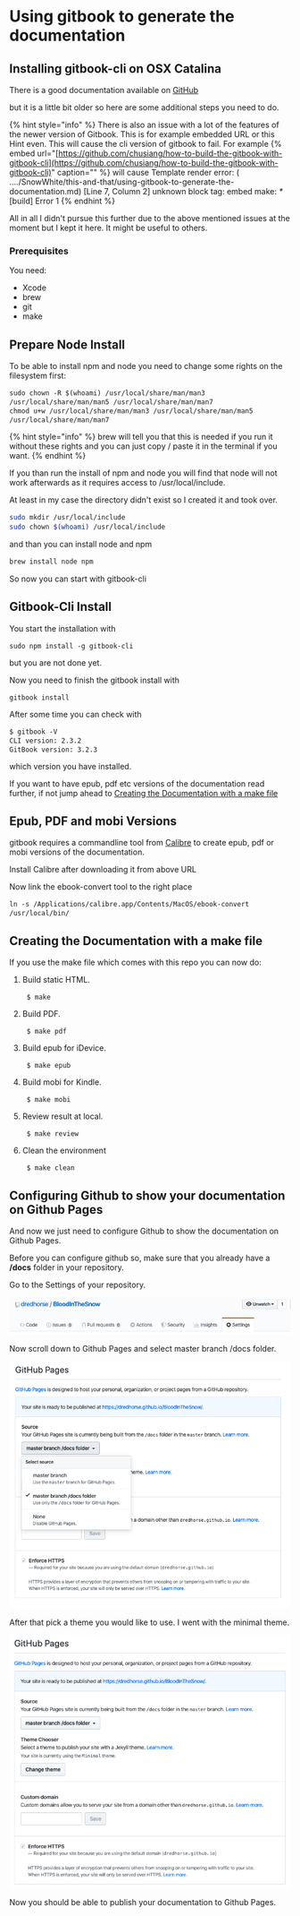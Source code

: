 # Using gitbook to generate the documentation

## Installing gitbook-cli on OSX Catalina

There is a good documentation available on [GitHub](https://github.com/chusiang/how-to-build-the-gitbook-with-gitbook-cli)

but it is a little bit older so here are some additional steps you need to do.

{% hint style="info" %}
There is also an issue with a lot of the features of the newer version of Gitbook. This is for example embedded URL or this Hint even. This will cause the cli version of gitbook to fail. For example {% embed url="[https://github.com/chusiang/how-to-build-the-gitbook-with-gitbook-cli](https://github.com/chusiang/how-to-build-the-gitbook-with-gitbook-cli)" caption="" %} will cause Template render error: \( ..../SnowWhite/this-and-that/using-gitbook-to-generate-the-documentation.md\) \[Line 7, Column 2\] unknown block tag: embed make: _\*_ \[build\] Error 1
{% endhint %}

All in all I didn't pursue this further due to the above mentioned issues at the moment but I kept it here. It might be useful to others.

### Prerequisites

You need:

* Xcode
* brew
* git
* make

## Prepare Node Install

To be able to install npm and node you need to change some rights on the filesystem first:

```text
sudo chown -R $(whoami) /usr/local/share/man/man3 /usr/local/share/man/man5 /usr/local/share/man/man7
chmod u+w /usr/local/share/man/man3 /usr/local/share/man/man5 /usr/local/share/man/man7
```

{% hint style="info" %}
brew will tell you that this is needed if you run it without these rights and you can just copy / paste it in the terminal if you want.
{% endhint %}

If you than run the install of npm and node you will find that node will not work afterwards as it requires access to /usr/local/include.

At least in my case the directory didn't exist so I created it and took over.

```bash
sudo mkdir /usr/local/include
sudo chown $(whoami) /usr/local/include
```

and than you can install node and npm

```bash
brew install node npm
```

So now you can start with gitbook-cli

## Gitbook-Cli Install

You start the installation with

```text
sudo npm install -g gitbook-cli
```

but you are not done yet.

Now you need to finish the gitbook install with

```text
gitbook install
```

After some time you can check with

```text
$ gitbook -V
CLI version: 2.3.2
GitBook version: 3.2.3
```

which version you have installed.

If you want to have epub, pdf etc versions of the documentation read further, if not jump ahead to [Creating the Documentation with a make file](https://app.gitbook.com/@dredhorse/s/blood-in-the-snow-a-hackintosh-story/~/drafts/-M4d23bzGDXB6sovi9aU/using-gitbook-to-generate-the-documentation#creating-the-documentation-with-a-make-file)

## Epub, PDF and mobi Versions

gitbook requires a commandline tool from [Calibre](https://calibre-ebook.com/download_osx) to create epub, pdf or mobi versions of the documentation.

Install Calibre after downloading it from above URL

Now link the ebook-convert tool to the right place

```text
ln -s /Applications/calibre.app/Contents/MacOS/ebook-convert /usr/local/bin/
```

## Creating the Documentation with a make file

If you use the make file which comes with this repo you can now do:

1. Build static HTML.

   ```text
    $ make
   ```

2. Build PDF.

   ```text
    $ make pdf
   ```

3. Build epub for iDevice.

   ```text
    $ make epub
   ```

4. Build mobi for Kindle.

   ```text
    $ make mobi
   ```

5. Review result at local.

   ```text
    $ make review
   ```

6. Clean the environment

   ```text
    $ make clean
   ```

## Configuring Github to show your documentation on Github Pages

And now we just need to configure Github to show the documentation on Github Pages.

Before you can configure github so, make sure that you already have a **/docs** folder in your repository.

Go to the Settings of your repository.

![Repository Settings](../.gitbook/assets/githubsettings.png)

Now scroll down to Github Pages and select master branch /docs folder.

![Github Pages Source Configuration](../.gitbook/assets/githubpagesdocumentation.png)

After that pick a theme you would like to use. I went with the minimal theme.

![GitHub Pages Theme](../.gitbook/assets/githubpagestheme.png)

Now you should be able to publish your documentation to Github Pages.

